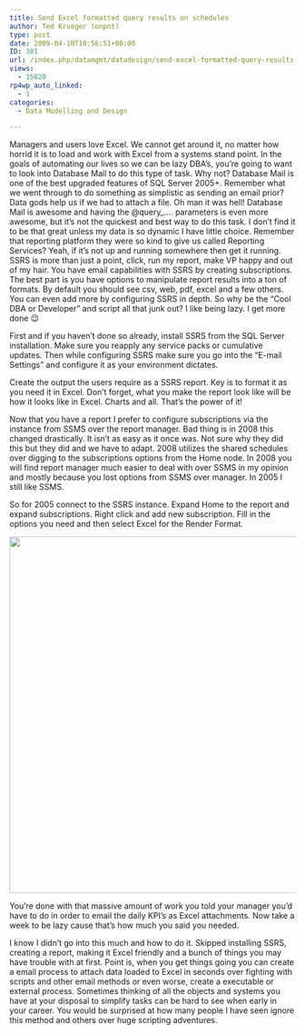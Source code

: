 ```yaml
---
title: Send Excel formatted query results on schedules
author: Ted Krueger (onpnt)
type: post
date: 2009-04-10T10:56:51+00:00
ID: 381
url: /index.php/datamgmt/datadesign/send-excel-formatted-query-results-on-sc/
views:
  - 15820
rp4wp_auto_linked:
  - 1
categories:
  - Data Modelling and Design

---
```

Managers and users love Excel. We cannot get around it, no matter how horrid it is to load and work with Excel from a systems stand point. In the goals of automating our lives so we can be lazy DBA&#8217;s, you&#8217;re going to want to look into Database Mail to do this type of task. Why not? Database Mail is one of the best upgraded features of SQL Server 2005+. Remember what we went through to do something as simplistic as sending an email prior? Data gods help us if we had to attach a file. Oh man it was hell! Database Mail is awesome and having the @query_&#8230;. parameters is even more awesome, but it&#8217;s not the quickest and best way to do this task. I don&#8217;t find it to be that great unless my data is so dynamic I have little choice. Remember that reporting platform they were so kind to give us called Reporting Services? Yeah, if it&#8217;s not up and running somewhere then get it running. SSRS is more than just a point, click, run my report, make VP happy and out of my hair. You have email capabilities with SSRS by creating subscriptions. The best part is you have options to manipulate report results into a ton of formats. By default you should see csv, web, pdf, excel and a few others. You can even add more by configuring SSRS in depth. So why be the &#8220;Cool DBA or Developer&#8221; and script all that junk out? I like being lazy. I get more done 😉

First and if you haven&#8217;t done so already, install SSRS from the SQL Server installation. Make sure you reapply any service packs or cumulative updates. Then while configuring SSRS make sure you go into the &#8220;E-mail Settings&#8221; and configure it as your environment dictates. 

Create the output the users require as a SSRS report. Key is to format it as you need it in Excel. Don&#8217;t forget, what you make the report look like will be how it looks like in Excel. Charts and all. That&#8217;s the power of it!

Now that you have a report I prefer to configure subscriptions via the instance from SSMS over the report manager. Bad thing is in 2008 this changed drastically. It isn&#8217;t as easy as it once was. Not sure why they did this but they did and we have to adapt. 2008 utilizes the shared schedules over digging to the subscriptions options from the Home node. In 2008 you will find report manager much easier to deal with over SSMS in my opinion and mostly because you lost options from SSMS over manager. In 2005 I still like SSMS.

So for 2005 connect to the SSRS instance. Expand Home to the report and expand subscriptions. Right click and add new subscription. Fill in the options you need and then select Excel for the Render Format.

<div class="image_block">
  <img src="/wp-content/uploads/blogs/DataMgmt//subscription_options.gif" alt="" title="" width="704" height="628" />
</div>

You&#8217;re done with that massive amount of work you told your manager you&#8217;d have to do in order to email the daily KPI&#8217;s as Excel attachments. Now take a week to be lazy cause that&#8217;s how much you said you needed. 

I know I didn&#8217;t go into this much and how to do it. Skipped installing SSRS, creating a report, making it Excel friendly and a bunch of things you may have trouble with at first. Point is, when you get things going you can create a email process to attach data loaded to Excel in seconds over fighting with scripts and other email methods or even worse, create a executable or external process. Sometimes thinking of all the objects and systems you have at your disposal to simplify tasks can be hard to see when early in your career. You would be surprised at how many people I have seen ignore this method and others over huge scripting adventures.